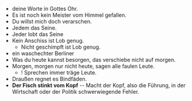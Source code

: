 - deine Worte in Gottes Ohr.
- Es ist noch kein Meister vom Himmel gefallen.
- Du willst mich doch verarschen.
- Jedem das Seine.
- Jeder lobt das Seine
- Kein Anschiss ist Lob genug.
	- Nicht geschimpft ist Lob genug.
- ein waschechter Berliner
- Was du heute kannst besorgen, das verschiebe nicht auf morgen.
- Morgen, morgen nur nicht heute, sagen alle faulen Leute.
	- ! Sprechen immer träge Leute.
- Draußen regnet es Bindfäden.
- **Der Fisch stinkt vom Kopf** -- Macht der Kopf, also die Führung, in der Wirtschaft oder der Politik schwerwiegende Fehler.